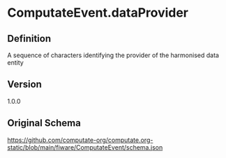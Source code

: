 # ComputateEvent.dataProvider

## Definition
A sequence of characters identifying the provider of the harmonised data entity

## Version
1.0.0

## Original Schema
https://github.com/computate-org/computate.org-static/blob/main/fiware/ComputateEvent/schema.json
